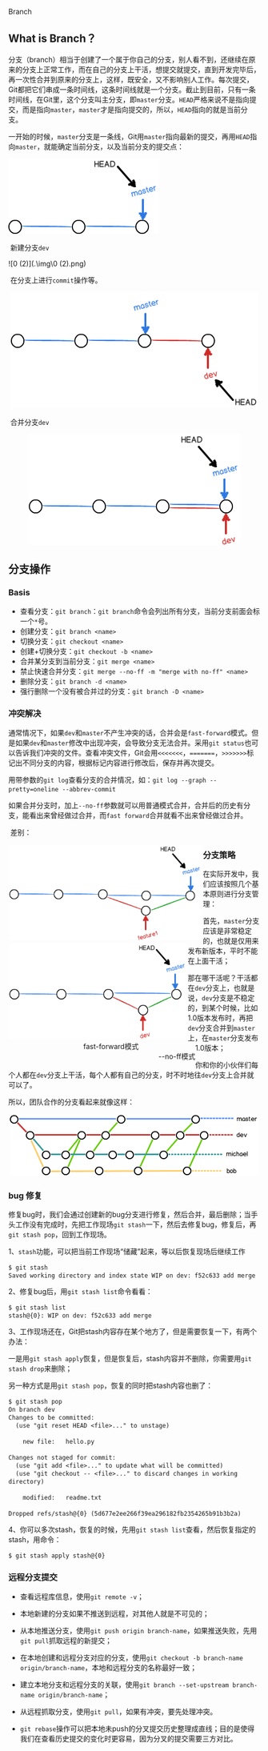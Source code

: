 Branch

## What is Branch？

​	分支（branch）相当于创建了一个属于你自己的分支，别人看不到，还继续在原来的分支上正常工作，而在自己的分支上干活，想提交就提交，直到开发完毕后，再一次性合并到原来的分支上，这样，既安全，又不影响别人工作。每次提交，Git都把它们串成一条时间线，这条时间线就是一个分支。截止到目前，只有一条时间线，在Git里，这个分支叫主分支，即`master`分支。`HEAD`严格来说不是指向提交，而是指向`master`，`master`才是指向提交的，所以，`HEAD`指向的就是当前分支。

​	一开始的时候，`master`分支是一条线，Git用`master`指向最新的提交，再用`HEAD`指向`master`，就能确定当前分支，以及当前分支的提交点：

![0](.\img\0.png)



​	新建分支`dev`

![0 (2)](.\img\0 (2).png)

​	在分支上进行`commit`操作等。

<div align=center><img src=".\img\0 (1).png"></div>

​	合并分支`dev`

<div align=center><img src=".\img\0 (3).png"></div>

## 分支操作

### Basis

- 查看分支：`git branch`：`git branch`命令会列出所有分支，当前分支前面会标一个`*`号。
- 创建分支：`git branch <name>`
- 切换分支：`git checkout <name>`
- 创建+切换分支：`git checkout -b <name>`
- 合并某分支到当前分支：`git merge <name>`
- 禁止快速合并分支：`git merge --no-ff -m "merge with no-ff" <name>`
- 删除分支：`git branch -d <name>`
- 强行删除一个没有被合并过的分支：`git branch -D <name>`

### 冲突解决

​	通常情况下，如果`dev`和`master`不产生冲突的话，合并会是`fast-forward`模式。但是如果`dev`和`master`修改中出现冲突，会导致分支无法合并。采用`git status`也可以告诉我们冲突的文件。查看冲突文件，Git会用`<<<<<<<`，`=======`，`>>>>>>>`标记出不同分支的内容，根据标记内容进行修改后，保存并再次提交。

​	用带参数的`git log`查看分支的合并情况，如：`git log --graph --pretty=oneline --abbrev-commit`

​	如果合并分支时，加上`--no-ff`参数就可以用普通模式合并，合并后的历史有分支，能看出来曾经做过合并，而`fast forward`合并就看不出来曾经做过合并。

​	差别：

<div style="float:left;border:solid 1px 000;margin:2px;"><img src=".\img\0 (6).png" height="190" ></div><div style="float:left;border:solid 1px 000;margin:2px;"><img src=".\img\0 (7).png" height="190" ></div>

<div style="float:left;border:solid 1px 000;margin-left:150px;">fast-forward模式</div><div style="float:left;border:solid 1px 000;margin-left:300px;">--no-ff模式</div>

### 分支策略

在实际开发中，我们应该按照几个基本原则进行分支管理：

首先，`master`分支应该是非常稳定的，也就是仅用来发布新版本，平时不能在上面干活；

那在哪干活呢？干活都在`dev`分支上，也就是说，`dev`分支是不稳定的，到某个时候，比如1.0版本发布时，再把`dev`分支合并到`master`上，在`master`分支发布1.0版本；

你和你的小伙伴们每个人都在`dev`分支上干活，每个人都有自己的分支，时不时地往`dev`分支上合并就可以了。

所以，团队合作的分支看起来就像这样：

<div align=center><img src=".\img\0 (5).png"></div>

### bug 修复

​	修复bug时，我们会通过创建新的bug分支进行修复，然后合并，最后删除；当手头工作没有完成时，先把工作现场`git stash`一下，然后去修复bug，修复后，再`git stash pop`，回到工作现场。

1、`stash`功能，可以把当前工作现场“储藏”起来，等以后恢复现场后继续工作

```
$ git stash
Saved working directory and index state WIP on dev: f52c633 add merge
```

2、修复bug后，用`git stash list`命令看看：

```
$ git stash list
stash@{0}: WIP on dev: f52c633 add merge
```

3、工作现场还在，Git把stash内容存在某个地方了，但是需要恢复一下，有两个办法：

一是用`git stash apply`恢复，但是恢复后，stash内容并不删除，你需要用`git stash drop`来删除；

另一种方式是用`git stash pop`，恢复的同时把stash内容也删了：

```
$ git stash pop
On branch dev
Changes to be committed:
  (use "git reset HEAD <file>..." to unstage)

	new file:   hello.py

Changes not staged for commit:
  (use "git add <file>..." to update what will be committed)
  (use "git checkout -- <file>..." to discard changes in working directory)

	modified:   readme.txt

Dropped refs/stash@{0} (5d677e2ee266f39ea296182fb2354265b91b3b2a)
```

4、你可以多次stash，恢复的时候，先用`git stash list`查看，然后恢复指定的stash，用命令：

```
$ git stash apply stash@{0}
```

### 远程分支提交

- 查看远程库信息，使用`git remote -v`；
- 本地新建的分支如果不推送到远程，对其他人就是不可见的；
- 从本地推送分支，使用`git push origin branch-name`，如果推送失败，先用`git pull`抓取远程的新提交；
- 在本地创建和远程分支对应的分支，使用`git checkout -b branch-name origin/branch-name`，本地和远程分支的名称最好一致；
- 建立本地分支和远程分支的关联，使用`git branch --set-upstream branch-name origin/branch-name`；
- 从远程抓取分支，使用`git pull`，如果有冲突，要先处理冲突。

- `git rebase`操作可以把本地未push的分叉提交历史整理成直线；目的是使得我们在查看历史提交的变化时更容易，因为分叉的提交需要三方对比。